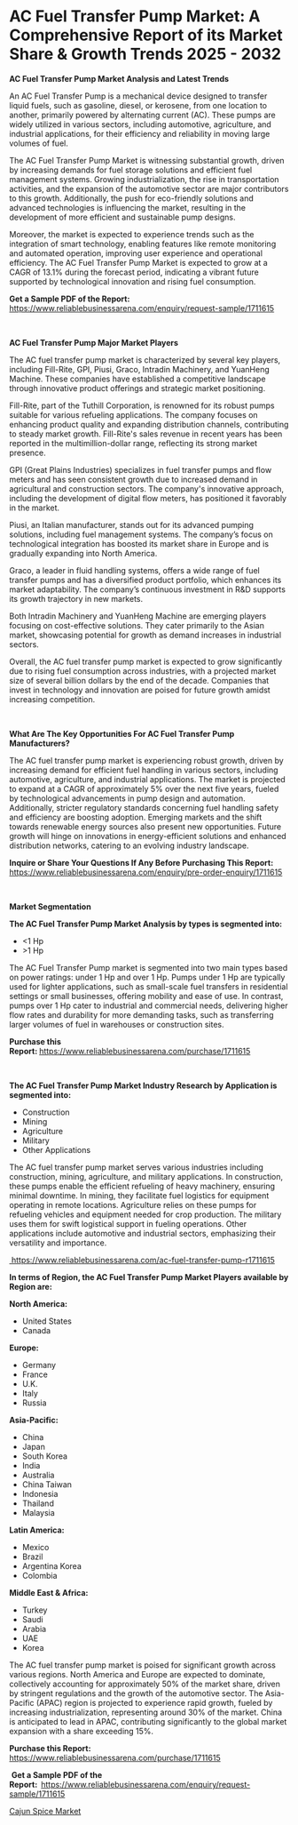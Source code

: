 <p><h1>AC Fuel Transfer Pump Market: A Comprehensive Report of its Market Share & Growth Trends 2025 - 2032</h1></p><p><strong>AC Fuel Transfer Pump Market Analysis and Latest Trends</strong></p>
<p><p>An AC Fuel Transfer Pump is a mechanical device designed to transfer liquid fuels, such as gasoline, diesel, or kerosene, from one location to another, primarily powered by alternating current (AC). These pumps are widely utilized in various sectors, including automotive, agriculture, and industrial applications, for their efficiency and reliability in moving large volumes of fuel.</p><p>The AC Fuel Transfer Pump Market is witnessing substantial growth, driven by increasing demands for fuel storage solutions and efficient fuel management systems. Growing industrialization, the rise in transportation activities, and the expansion of the automotive sector are major contributors to this growth. Additionally, the push for eco-friendly solutions and advanced technologies is influencing the market, resulting in the development of more efficient and sustainable pump designs.</p><p>Moreover, the market is expected to experience trends such as the integration of smart technology, enabling features like remote monitoring and automated operation, improving user experience and operational efficiency. The AC Fuel Transfer Pump Market is expected to grow at a CAGR of 13.1% during the forecast period, indicating a vibrant future supported by technological innovation and rising fuel consumption.</p></p>
<p><strong>Get a Sample PDF of the Report:&nbsp;</strong> <a href="https://www.reliablebusinessarena.com/enquiry/request-sample/1711615?utm_campaign=3289&utm_medium=2&utm_source=Github&utm_content=ia&utm_term=27032025&utm_id=ac-fuel-transfer-pump">https://www.reliablebusinessarena.com/enquiry/request-sample/1711615</a></p>
<p>&nbsp;</p>
<p><strong>AC Fuel Transfer Pump Major Market Players</strong></p>
<p><p>The AC fuel transfer pump market is characterized by several key players, including Fill-Rite, GPI, Piusi, Graco, Intradin Machinery, and YuanHeng Machine. These companies have established a competitive landscape through innovative product offerings and strategic market positioning.</p><p>Fill-Rite, part of the Tuthill Corporation, is renowned for its robust pumps suitable for various refueling applications. The company focuses on enhancing product quality and expanding distribution channels, contributing to steady market growth. Fill-Rite's sales revenue in recent years has been reported in the multimillion-dollar range, reflecting its strong market presence.</p><p>GPI (Great Plains Industries) specializes in fuel transfer pumps and flow meters and has seen consistent growth due to increased demand in agricultural and construction sectors. The company's innovative approach, including the development of digital flow meters, has positioned it favorably in the market.</p><p>Piusi, an Italian manufacturer, stands out for its advanced pumping solutions, including fuel management systems. The company’s focus on technological integration has boosted its market share in Europe and is gradually expanding into North America.</p><p>Graco, a leader in fluid handling systems, offers a wide range of fuel transfer pumps and has a diversified product portfolio, which enhances its market adaptability. The company’s continuous investment in R&D supports its growth trajectory in new markets.</p><p>Both Intradin Machinery and YuanHeng Machine are emerging players focusing on cost-effective solutions. They cater primarily to the Asian market, showcasing potential for growth as demand increases in industrial sectors.</p><p>Overall, the AC fuel transfer pump market is expected to grow significantly due to rising fuel consumption across industries, with a projected market size of several billion dollars by the end of the decade. Companies that invest in technology and innovation are poised for future growth amidst increasing competition.</p></p>
<p>&nbsp;</p>
<p><strong>What Are The Key Opportunities For AC Fuel Transfer Pump Manufacturers?</strong></p>
<p><p>The AC fuel transfer pump market is experiencing robust growth, driven by increasing demand for efficient fuel handling in various sectors, including automotive, agriculture, and industrial applications. The market is projected to expand at a CAGR of approximately 5% over the next five years, fueled by technological advancements in pump design and automation. Additionally, stricter regulatory standards concerning fuel handling safety and efficiency are boosting adoption. Emerging markets and the shift towards renewable energy sources also present new opportunities. Future growth will hinge on innovations in energy-efficient solutions and enhanced distribution networks, catering to an evolving industry landscape.</p></p>
<p><strong>Inquire or Share Your Questions If Any Before Purchasing This Report:</strong> <a href="https://www.reliablebusinessarena.com/enquiry/pre-order-enquiry/1711615?utm_campaign=3289&utm_medium=2&utm_source=Github&utm_content=ia&utm_term=27032025&utm_id=ac-fuel-transfer-pump">https://www.reliablebusinessarena.com/enquiry/pre-order-enquiry/1711615</a></p>
<p>&nbsp;</p>
<p><strong>Market Segmentation</strong></p>
<p><strong>The AC Fuel Transfer Pump Market Analysis by types is segmented into:</strong></p>
<p><ul><li><1 Hp</li><li>>1 Hp</li></ul></p>
<p><p>The AC Fuel Transfer Pump market is segmented into two main types based on power ratings: under 1 Hp and over 1 Hp. Pumps under 1 Hp are typically used for lighter applications, such as small-scale fuel transfers in residential settings or small businesses, offering mobility and ease of use. In contrast, pumps over 1 Hp cater to industrial and commercial needs, delivering higher flow rates and durability for more demanding tasks, such as transferring larger volumes of fuel in warehouses or construction sites.</p></p>
<p><strong>Purchase this Report:&nbsp;</strong><a href="https://www.reliablebusinessarena.com/purchase/1711615?utm_campaign=3289&utm_medium=2&utm_source=Github&utm_content=ia&utm_term=27032025&utm_id=ac-fuel-transfer-pump">https://www.reliablebusinessarena.com/purchase/1711615</a></p>
<p>&nbsp;</p>
<p><strong>The AC Fuel Transfer Pump Market Industry Research by Application is segmented into:</strong></p>
<p><ul><li>Construction</li><li>Mining</li><li>Agriculture</li><li>Military</li><li>Other Applications</li></ul></p>
<p><p>The AC fuel transfer pump market serves various industries including construction, mining, agriculture, and military applications. In construction, these pumps enable the efficient refueling of heavy machinery, ensuring minimal downtime. In mining, they facilitate fuel logistics for equipment operating in remote locations. Agriculture relies on these pumps for refueling vehicles and equipment needed for crop production. The military uses them for swift logistical support in fueling operations. Other applications include automotive and industrial sectors, emphasizing their versatility and importance.</p></p>
<p><a href="https://www.reliablebusinessarena.com/ac-fuel-transfer-pump-r1711615?utm_campaign=3289&utm_medium=2&utm_source=Github&utm_content=ia&utm_term=27032025&utm_id=ac-fuel-transfer-pump">&nbsp;https://www.reliablebusinessarena.com/ac-fuel-transfer-pump-r1711615</a></p>
<p><strong>In terms of Region, the AC Fuel Transfer Pump Market Players available by Region are:</strong></p>
<p>
    <p> <strong> North America: </strong>
        <ul>
            <li>United States</li>
            <li>Canada</li>
        </ul>
        </p> 
    <p> <strong> Europe: </strong>
        <ul>
            <li>Germany</li>
            <li>France</li>
            <li>U.K.</li>
            <li>Italy</li>
            <li>Russia</li>
        </ul>
        </p> 
    <p> <strong> Asia-Pacific: </strong>
        <ul>
            <li>China</li>
            <li>Japan</li>
            <li>South Korea</li>
            <li>India</li>
            <li>Australia</li>
            <li>China Taiwan</li>
            <li>Indonesia</li>
            <li>Thailand</li>
            <li>Malaysia</li>
        </ul>
        </p> 
    <p> <strong> Latin America: </strong>
        <ul>
            <li>Mexico</li>
            <li>Brazil</li>
            <li>Argentina Korea</li>
            <li>Colombia</li>
        </ul>
        </p> 
    <p> <strong> Middle East & Africa: </strong>
        <ul>
            <li>Turkey</li>
            <li>Saudi</li>
            <li>Arabia</li>
            <li>UAE</li>
            <li>Korea</li>
        </ul>
    </p>
    </p>
<p><p>The AC fuel transfer pump market is poised for significant growth across various regions. North America and Europe are expected to dominate, collectively accounting for approximately 50% of the market share, driven by stringent regulations and the growth of the automotive sector. The Asia-Pacific (APAC) region is projected to experience rapid growth, fueled by increasing industrialization, representing around 30% of the market. China is anticipated to lead in APAC, contributing significantly to the global market expansion with a share exceeding 15%.</p></p>
<p><strong>Purchase this Report: </strong><a href="https://www.reliablebusinessarena.com/purchase/1711615?utm_campaign=3289&utm_medium=2&utm_source=Github&utm_content=ia&utm_term=27032025&utm_id=ac-fuel-transfer-pump">https://www.reliablebusinessarena.com/purchase/1711615</a></p>
<p>&nbsp;<strong>Get a Sample PDF of the Report:&nbsp;&nbsp;</strong><a href="https://www.reliablebusinessarena.com/enquiry/request-sample/1711615?utm_campaign=3289&utm_medium=2&utm_source=Github&utm_content=ia&utm_term=27032025&utm_id=ac-fuel-transfer-pump">https://www.reliablebusinessarena.com/enquiry/request-sample/1711615</a></p>
<p><strong></strong></p>
<p><p><a href="https://github.com/porstheftyux/Market-Research-Report-List-1/blob/main/cajun-spice-market.md?utm_campaign=3289&utm_medium=2&utm_source=Github&utm_content=ia&utm_term=27032025&utm_id=ac-fuel-transfer-pump">Cajun Spice Market</a></p></p>